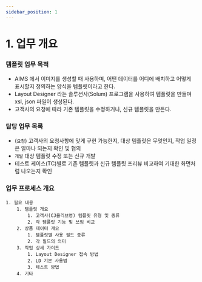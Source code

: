 ```yaml
---
sidebar_position: 1
---
```


# 1. 업무 개요


### 템플릿 업무 목적
- AIMS 에서 이미지를 생성할 때 사용하며, 어떤 데이터를 어디에 배치하고 어떻게 표시할지 정의하는 양식을 템플릿이라고 한다.
- Layout Designer 라는 솔루션사(Solum) 프로그램을 사용하여 템플릿을 만들며 xsl, json 파일이 생성된다.
- 고객사의 요청에 따라 기존 템플릿을 수정하거나, 신규 템플릿을 만든다.



### 담당 업무 목록
- (`요청`) 고객사의 요청사항에 맞게 구현 가능한지, 대상 템플릿은 무엇인지, 작업 일정은 얼마나 되는지 확인 및 협의
- `개발` 대상 템플릿 수정 또는 신규 개발
- 테스트 케이스(TC)별로 기존 템플릿과 신규 템플릿 프리뷰 비교하여 기대한 화면처럼 나오는지 확인



### 업무 프로세스 개요
    1. 필요 내용
        1. 템플릿 개요
            1. 고객사(CJ올리브영) 템플릿 유형 및 종류
            2. 각 템플릿 기능 및 쓰임 비교
        2. 상품 데이터 개요
            1. 템플릿별 사용 필드 종류
            2. 각 필드의 의미
        3. 작업 상세 가이드
            1. Layout Designer 접속 방법
            2. LD 기본 사용법
            3. 테스트 방법
        4. 기타
